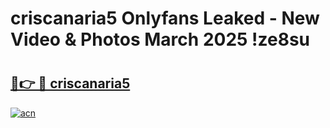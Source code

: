 # criscanaria5 Onlyfans Leaked - New Video & Photos March 2025 !ze8su

# <h2><a href="https://jsofbb.iuczelnia.edu.pl?title=criscanaria5&ref=ze8su">🔗👉 🔴 criscanaria5</a></h2>

[![acn](https://github.com/user-attachments/assets/0f9c940e-d8b0-45ae-aac7-cd30a18b3e1c)](https://jsofbb.iuczelnia.edu.pl?title=criscanaria5&ref=ze8su)

